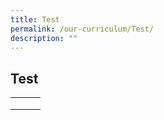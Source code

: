 ```yaml
---
title: Test
permalink: /our-curriculum/Test/
description: ""
---
```

## Test

|   |   |   |
|---|---|---|
|   |   |   |
|   |   |   |
|   |   |   |